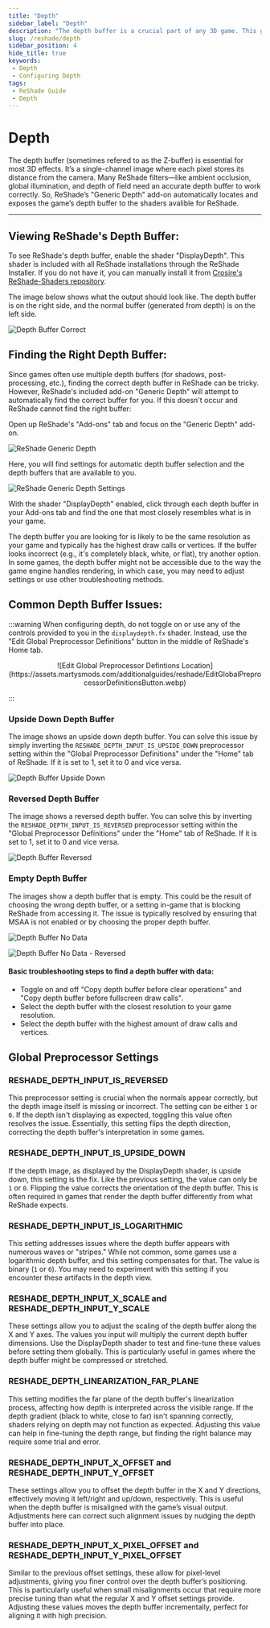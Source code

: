 ```yaml
---
title: "Depth"
sidebar_label: "Depth"
description: "The depth buffer is a crucial part of any 3D game. This guide goes over what it is, and how to configure it for ReShade."
slug: /reshade/depth
sidebar_position: 4
hide_title: true
keywords: 
 - Depth
 - Configuring Depth
tags:
 - ReShade Guide
 - Depth
---
```


# Depth

The depth buffer (sometimes refered to as the Z-buffer) is essential for most 3D effects. It’s a single-channel image where each pixel stores its distance from the camera. Many ReShade filters—like ambient occlusion, global illumination, and depth of field need an accurate depth buffer to work correctly. So, ReShade’s "Generic Depth" add-on automatically locates and exposes the game’s depth buffer to the shaders avalible for ReShade.

---

## Viewing ReShade's Depth Buffer:

To see ReShade's depth buffer, enable the shader "DisplayDepth". This shader is included with all ReShade installations through the ReShade Installer. If you do not have it, you can manually install it from [Crosire's ReShade-Shaders repository](https://github.com/crosire/reshade-shaders/tree/slim/Shaders). 

The image below shows what the output should look like. The depth buffer is on the right side, and the normal buffer (generated from depth) is on the left side.

![Depth Buffer Correct](https://assets.martysmods.com/additionalguides/reshade/correct.webp)

## Finding the Right Depth Buffer:

Since games often use multiple depth buffers (for shadows, post-processing, etc.), finding the correct depth buffer in ReShade can be tricky. However, ReShade's included add-on "Generic Depth" will attempt to automatically find the correct buffer for you. If this doesn't occur and ReShade cannot find the right buffer: 

Open up ReShade's "Add-ons" tab and focus on the "Generic Depth" add-on.

![ReShade Generic Depth](https://assets.martysmods.com/additionalguides/reshade/genericdepth.webp)

Here, you will find settings for automatic depth buffer selection and the depth buffers that are available to you.

![ReShade Generic Depth Settings](https://assets.martysmods.com/additionalguides/reshade/genericdepthsettings.webp)

With the shader "DisplayDepth" enabled, click through each depth buffer in your Add-ons tab and find the one that most closely resembles what is in your game.

The depth buffer you are looking for is likely to be the same resolution as your game and typically has the highest draw calls or vertices. If the buffer looks incorrect (e.g., it's completely black, white, or flat), try another option. In some games, the depth buffer might not be accessible due to the way the game engine handles rendering, in which case, you may need to adjust settings or use other troubleshooting methods.

## Common Depth Buffer Issues:

:::warning
When configuring depth, do not toggle on or use any of the controls provided to you in the `displaydepth.fx` shader. Instead, use the "Edit Global Preprocessor Definitions" button in the middle of ReShade's Home tab.
<p align="center">
![Edit Global Preprocessor Defintions Location](https://assets.martysmods.com/additionalguides/reshade/EditGlobalPreprocessorDefinitionsButton.webp)
</p>
:::

### Upside Down Depth Buffer
The image shows an upside down depth buffer. You can solve this issue by simply inverting the `RESHADE_DEPTH_INPUT_IS_UPSIDE_DOWN` preprocessor setting within the "Global Preprocessor Definitions" under the "Home" tab of ReShade. If it is set to 1, set it to 0 and vice versa.

![Depth Buffer Upside Down](https://assets.martysmods.com/additionalguides/reshade/upsidedown.webp)

### Reversed Depth Buffer
The image shows a reversed depth buffer. You can solve this by inverting the `RESHADE_DEPTH_INPUT_IS_REVERSED` preprocessor setting within the "Global Preprocessor Definitions" under the "Home" tab of ReShade. If it is set to 1, set it to 0 and vice versa.

![Depth Buffer Reversed](https://assets.martysmods.com/additionalguides/reshade/reversed.webp)

### Empty Depth Buffer
The images show a depth buffer that is empty. This could be the result of choosing the wrong depth buffer, or a setting in-game that is blocking ReShade from accessing it. The issue is typically resolved by ensuring that MSAA is not enabled or by choosing the proper depth buffer.

![Depth Buffer No Data](https://assets.martysmods.com/additionalguides/reshade/depthbuffernodataexample.webp)

![Depth Buffer No Data - Reversed](https://assets.martysmods.com/additionalguides/reshade/depthbuffernodatareversedexample.webp)

#### Basic troubleshooting steps to find a depth buffer with data:
  - Toggle on and off "Copy depth buffer before clear operations" and "Copy depth buffer before fullscreen draw calls".
  - Select the depth buffer with the closest resolution to your game resolution.
  - Select the depth buffer with the highest amount of draw calls and vertices.

## Global Preprocessor Settings

### RESHADE_DEPTH_INPUT_IS_REVERSED
This preprocessor setting is crucial when the normals appear correctly, but the depth image itself is missing or incorrect. The setting can be either `1` or `0`. If the depth isn't displaying as expected, toggling this value often resolves the issue. Essentially, this setting flips the depth direction, correcting the depth buffer's interpretation in some games.

### RESHADE_DEPTH_INPUT_IS_UPSIDE_DOWN
If the depth image, as displayed by the DisplayDepth shader, is upside down, this setting is the fix. Like the previous setting, the value can only be `1` or `0`. Flipping the value corrects the orientation of the depth buffer. This is often required in games that render the depth buffer differently from what ReShade expects.

### RESHADE_DEPTH_INPUT_IS_LOGARITHMIC
This setting addresses issues where the depth buffer appears with numerous waves or "stripes." While not common, some games use a logarithmic depth buffer, and this setting compensates for that. The value is binary (`1` or `0`). You may need to experiment with this setting if you encounter these artifacts in the depth view.

### RESHADE_DEPTH_INPUT_X_SCALE and RESHADE_DEPTH_INPUT_Y_SCALE
These settings allow you to adjust the scaling of the depth buffer along the X and Y axes. The values you input will multiply the current depth buffer dimensions. Use the DisplayDepth shader to test and fine-tune these values before setting them globally. This is particularly useful in games where the depth buffer might be compressed or stretched.

### RESHADE_DEPTH_LINEARIZATION_FAR_PLANE
This setting modifies the far plane of the depth buffer's linearization process, affecting how depth is interpreted across the visible range. If the depth gradient (black to white, close to far) isn't spanning correctly, shaders relying on depth may not function as expected. Adjusting this value can help in fine-tuning the depth range, but finding the right balance may require some trial and error.

### RESHADE_DEPTH_INPUT_X_OFFSET and RESHADE_DEPTH_INPUT_Y_OFFSET
These settings allow you to offset the depth buffer in the X and Y directions, effectively moving it left/right and up/down, respectively. This is useful when the depth buffer is misaligned with the game’s visual output. Adjustments here can correct such alignment issues by nudging the depth buffer into place.

### RESHADE_DEPTH_INPUT_X_PIXEL_OFFSET and RESHADE_DEPTH_INPUT_Y_PIXEL_OFFSET
Similar to the previous offset settings, these allow for pixel-level adjustments, giving you finer control over the depth buffer’s positioning. This is particularly useful when small misalignments occur that require more precise tuning than what the regular X and Y offset settings provide. Adjusting these values moves the depth buffer incrementally, perfect for aligning it with high precision.